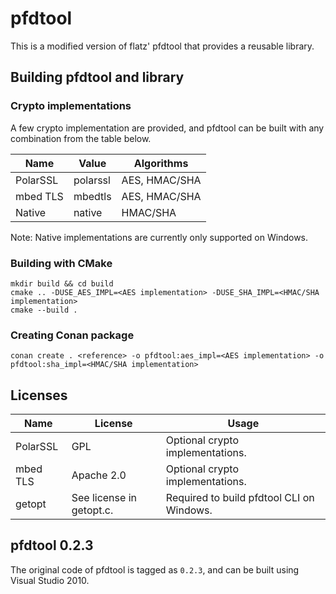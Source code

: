 # pfdtool

This is a modified version of flatz' pfdtool that provides a reusable library.

## Building pfdtool and library

### Crypto implementations

A few crypto implementation are provided, and pfdtool can be built with any combination from the table below.

| Name     | Value     | Algorithms    |
| -------- | --------- | ------------- |
| PolarSSL | polarssl  | AES, HMAC/SHA |
| mbed TLS | mbedtls   | AES, HMAC/SHA |
| Native   | native    | HMAC/SHA      |

Note: Native implementations are currently only supported on Windows.

### Building with CMake

```
mkdir build && cd build
cmake .. -DUSE_AES_IMPL=<AES implementation> -DUSE_SHA_IMPL=<HMAC/SHA implementation>
cmake --build .
```

### Creating Conan package

```
conan create . <reference> -o pfdtool:aes_impl=<AES implementation> -o pfdtool:sha_impl=<HMAC/SHA implementation>
```

## Licenses

| Name     | License                  | Usage                                     |
| -------- | ------------------------ | ----------------------------------------- |
| PolarSSL | GPL                      | Optional crypto implementations.          |
| mbed TLS | Apache 2.0               | Optional crypto implementations.          |
| getopt   | See license in getopt.c. | Required to build pfdtool CLI on Windows. |

## pfdtool 0.2.3

The original code of pfdtool is tagged as `0.2.3`, and can be built using Visual Studio 2010.
